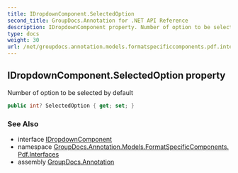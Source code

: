 ```yaml
---
title: IDropdownComponent.SelectedOption
second_title: GroupDocs.Annotation for .NET API Reference
description: IDropdownComponent property. Number of option to be selected by default
type: docs
weight: 30
url: /net/groupdocs.annotation.models.formatspecificcomponents.pdf.interfaces/idropdowncomponent/selectedoption/
---
```

## IDropdownComponent.SelectedOption property

Number of option to be selected by default

```csharp
public int? SelectedOption { get; set; }
```

### See Also

* interface [IDropdownComponent](../)
* namespace [GroupDocs.Annotation.Models.FormatSpecificComponents.Pdf.Interfaces](../../idropdowncomponent/)
* assembly [GroupDocs.Annotation](../../../)


